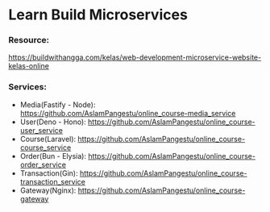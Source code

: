 # Learn Build Microservices

### Resource: 
https://buildwithangga.com/kelas/web-development-microservice-website-kelas-online

### Services:
- Media(Fastify - Node): https://github.com/AslamPangestu/online_course-media_service
- User(Deno - Hono): https://github.com/AslamPangestu/online_course-user_service
- Course(Laravel): https://github.com/AslamPangestu/online_course-course_service
- Order(Bun - Elysia): https://github.com/AslamPangestu/online_course-order_service
- Transaction(Gin): https://github.com/AslamPangestu/online_course-transaction_service
- Gateway(Nginx): https://github.com/AslamPangestu/online_course-gateway